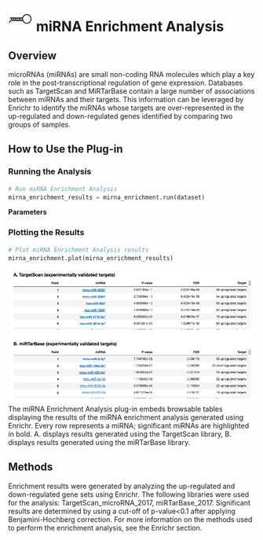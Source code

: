 <img src="img/mirna_enrichment-icon.png" width="50px"> miRNA Enrichment Analysis
================

Overview
----------------
microRNAs (miRNAs) are small non-coding RNA molecules which play a key role in the post-transcriptional regulation of gene expression. Databases such as TargetScan and MiRTarBase contain a large number of associations between miRNAs and their targets. This information can be leveraged by Enrichr to identify the miRNAs whose targets are over-represented in the up-regulated and down-regulated genes identified by comparing two groups of samples.

How to Use the Plug-in
----------------
### Running the Analysis
```python
# Run miRNA Enrichment Analysis
mirna_enrichment_results = mirna_enrichment.run(dataset)
```

**Parameters**


### Plotting the Results
```python
# Plot miRNA Enrichment Analysis results
mirna_enrichment.plot(mirna_enrichment_results)
```
<img src="img/mirna_enrichment-example.png"> 
The miRNA Enrichment Analysis plug-in embeds browsable tables displaying the results of the miRNA enrichment analysis generated using Enrichr. Every row represents a miRNA; significant miRNAs are highlighted in bold. A. displays results generated using the TargetScan library, B. displays results generated using the miRTarBase library.

Methods
----------------
Enrichment results were generated by analyzing the up-regulated and down-regulated gene sets using Enrichr. The following libraries were used for the analysis: TargetScan_microRNA_2017, miRTarBase_2017. Significant results are determined by using a cut-off of p-value<0.1 after applying Benjamini-Hochberg correction. For more information on the methods used to perform the enrichment analysis, see the Enrichr section.